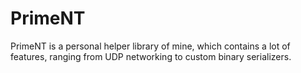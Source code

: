 # PrimeNT
PrimeNT is a personal helper library of mine, which contains a lot of features, ranging from UDP networking to custom binary serializers.



